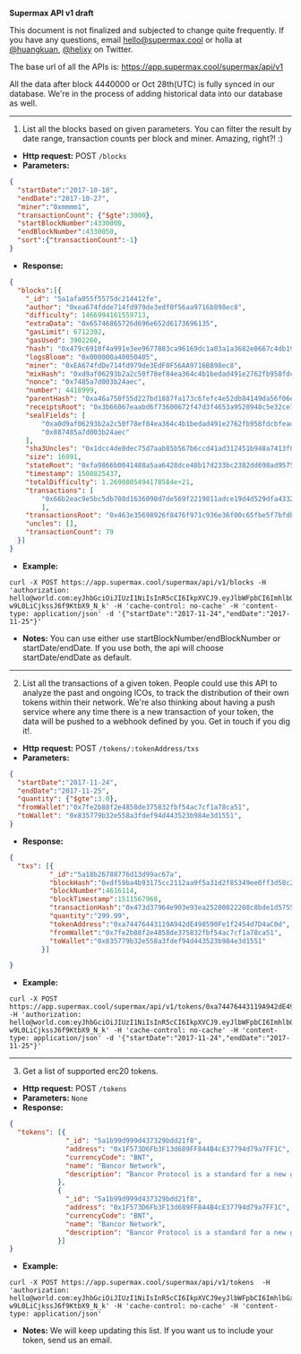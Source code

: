 **Supermax API v1 draft**

This document is not finalized and subjected to change quite frequently. If you have any questions, email hello@supermax.cool or holla at [@huangkuan](https://twitter.com/huangkuan), [@helixy](https://twitter.com/helixy) on Twitter.

The base url of all the APIs is:
https://app.supermax.cool/supermax/api/v1

All the data after block 4440000 or Oct 28th(UTC) is fully synced in our database. We're in the process of adding historical data into our database as well.

----------
1. List all the blocks based on given parameters. You can filter the result by date range, transaction counts per block and miner. Amazing, right?! :)
* **Http request:** POST `/blocks` 
* **Parameters:**
```json
{
  "startDate":"2017-10-18",
  "endDate":"2017-10-27",
  "miner":"0xmmmm1",
  "transactionCount": {"$gte":3000},
  "startBlockNumber":4330000,
  "endBlockNumber":4330050,
  "sort":{"transactionCount":-1}
}
```
* **Response:** 
```json
{
  "blocks":[{         
    "_id": "5a1afa055f5575dc214412fe",
    "author": "0xea674fdde714fd979de3edf0f56aa9716b898ec8",
    "difficulty": 1466994161559713,
    "extraData": "0x65746865726d696e652d6173696135",
    "gasLimit": 6712392,
    "gasUsed": 3902260,
    "hash": "0x479c6910f4a991e3ee9677083ca96169dc1a03a1a3682e0667c4db19f693aadb",
    "logsBloom": "0x000000a40050405",
    "miner": "0xEA674fdDe714fd979de3EdF0F56AA9716B898ec8",
    "mixHash": "0xd9af06293b2a2c50f78ef84ea364c4b1bedad491e2762fb958fdcbfead4f6965",
    "nonce": "0x7485a7d003b24aec",
    "number": 4418999,
    "parentHash": "0xa46a750f55d227bd1887fa173c6fefc4e52db84149da56f06e5281bfcaa18421",
    "receiptsRoot": "0x3b66067eaabd6f73600672f47d3f4653a9528948c5e32ce7c37339bd21bccc3d",
    "sealFields": [
        "0xa0d9af06293b2a2c50f78ef84ea364c4b1bedad491e2762fb958fdcbfead4f6965",
        "0x887485a7d003b24aec"
    ],
    "sha3Uncles": "0x1dcc4de8dec75d7aab85b567b6ccd41ad312451b948a7413f0a142fd40d49347",
    "size": 16991,
    "stateRoot": "0xfa9866b0041488a5aa6428dce48b17d233bc2382dd698ad9575559501b9279db",
    "timestamp": 1508825437,
    "totalDifficulty": 1.2690805494178584e+21,
    "transactions": [
        "0x66b2eac9e5bc5db708d1636098d7de569f2219811adce19d4d529dfa433216e0"
        ],
    "transactionsRoot": "0x463e35698926f8476f971c936e36f00c65fbe5f7bfdb11ba054b8f9ecf43573e",
    "uncles": [],
    "transactionCount": 79
  }]
}
```
* **Example:** 
```
curl -X POST https://app.supermax.cool/supermax/api/v1/blocks -H 'authorization: hello@world.com:eyJhbGciOiJIUzI1NiIsInR5cCI6IkpXVCJ9.eyJlbWFpbCI6ImhlbGxvQHdvcmxkLmNvbSIsIl9pZCI6IjVhMTBjMzllNTQ2ZWZiMDc1MWEwYWUzYyIsImlhdCI6MTUxMTA1MDE4NH0.oIe738oMRmez_NI5U4-w9L0LiCjkssJ6f9KtbX9_N_k' -H 'cache-control: no-cache' -H 'content-type: application/json' -d '{"startDate":"2017-11-24","endDate":"2017-11-25"}'
```
* **Notes:**
You can use either use startBlockNumber/endBlockNumber or startDate/endDate. If you use both, the api will choose startDate/endDate as default.
----------
2. List all the transactions of a given token. People could use this API to analyze the past and ongoing ICOs, to track the distribution of their own tokens within their network. We're also thinking about having a push service where any time there is a new transaction of your token, the data will be pushed to a webhook defined by you. Get in touch if you dig it!.

* **Http request:** POST `/tokens/:tokenAddress/txs` 
* **Parameters:**
```json
{
  "startDate":"2017-11-24",
  "endDate":"2017-11-25",
  "quantity": {"$gte":3.0},
  "fromWallet":"0x7fe2b88f2e4858de375832fbf54ac7cf1a78ca51",
  "toWallet": "0x835779b32e558a3fdef94d443523b984e3d1551",
}
```
* **Response:** 
```json
{
  "txs": [{
          "_id":"5a18b26788776d13d99ac67a",
          "blockHash":"0xdf59ba4b93175cc2112aa9f5a31d2f85349ee0ff3d58c230701a950c035827e1",
          "blockNumber":4616114,
          "blockTimestamp":1511567968,
          "transactionHash":"0x473d37964e903e93ea25200822208c8bde1d5755e2ec2d418d754968e39bbd1d",
          "quantity":"299.99",
          "tokenAddress":"0xa74476443119A942dE498590Fe1f2454d7D4aC0d",
          "fromWallet":"0x7fe2b88f2e4858de375832fbf54ac7cf1a78ca51",
          "toWallet":"0x835779b32e558a3fdef94d443523b984e3d1551"
        }]

}
```
* **Example:** 
```
curl -X POST https://app.supermax.cool/supermax/api/v1/tokens/0xa74476443119A942dE498590Fe1f2454d7D4aC0d/txs -H 'authorization: hello@world.com:eyJhbGciOiJIUzI1NiIsInR5cCI6IkpXVCJ9.eyJlbWFpbCI6ImhlbGxvQHdvcmxkLmNvbSIsIl9pZCI6IjVhMTBjMzllNTQ2ZWZiMDc1MWEwYWUzYyIsImlhdCI6MTUxMTA1MDE4NH0.oIe738oMRmez_NI5U4-w9L0LiCjkssJ6f9KtbX9_N_k' -H 'cache-control: no-cache' -H 'content-type: application/json' -d '{"startDate":"2017-11-24","endDate":"2017-11-25"}'
```
----------
3. Get a list of supported erc20 tokens.
* **Http request:** POST `/tokens`
* **Parameters:** `None`
* **Response:** 
```json
{
  "tokens": [{
              "_id": "5a1b99d999d437329bdd21f8",
              "address": "0x1F573D6Fb3F13d689FF844B4cE37794d79a7FF1C",
              "currencyCode": "BNT",
              "name": "Bancor Network",
              "description": "Bancor Protocol is a standard for a new generation of cryptocurrencies called Smart Tokens"
            },
            {
              "_id": "5a1b99d999d437329bdd21f8",
              "address": "0x1F573D6Fb3F13d689FF844B4cE37794d79a7FF1C",
              "currencyCode": "BNT",
              "name": "Bancor Network",
              "description": "Bancor Protocol is a standard for a new generation of cryptocurrencies called Smart Tokens"
            }]
}
```
* **Example:**
```
curl -X POST https://app.supermax.cool/supermax/api/v1/tokens  -H 'authorization: hello@world.com:eyJhbGciOiJIUzI1NiIsInR5cCI6IkpXVCJ9eyJlbWFpbCI6ImhlbGxvQHdvcmxkLmNvbSIsIl9pZCI6IjVhMTBjMzllNTQ2ZWZiMDc1MWEwYWUzYyIsImlhdCI6MTUxMTA1MDE4NH0.oIe738oMRmez_NI5U4-w9L0LiCjkssJ6f9KtbX9_N_k' -H 'cache-control: no-cache' -H 'content-type: application/json'
```
* **Notes:**
We will keep updating this list. If you want us to include your token, send us an email.